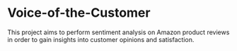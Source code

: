 # Voice-of-the-Customer
This project aims to perform sentiment analysis on Amazon product reviews in order to gain insights into customer opinions and satisfaction.
